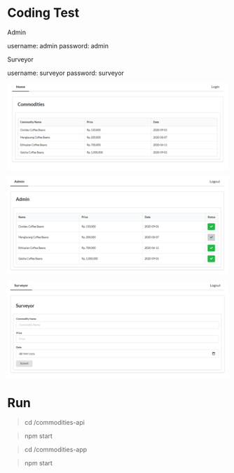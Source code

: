 # Coding Test

Admin

username: admin
password: admin

Surveyor

username: surveyor
password: surveyor


![commodities](https://github.com/caacuk/commodities/blob/master/screenshots/commodities.PNG?raw=true)

![admin](https://github.com/caacuk/commodities/blob/master/screenshots/admin.PNG?raw=true)

![surveyor](https://github.com/caacuk/commodities/blob/master/screenshots/surveyor.PNG?raw=true)

# Run

> cd /commodities-api

> npm start

> cd /commodities-app

> npm start

